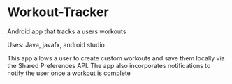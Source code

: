 # Workout-Tracker
Android app that tracks a users workouts

Uses: Java, javafx, android studio

This app allows a user to create custom workouts and save them locally via the Shared Preferences API. The app also incorporates notifications to notify the user once a workout is complete
